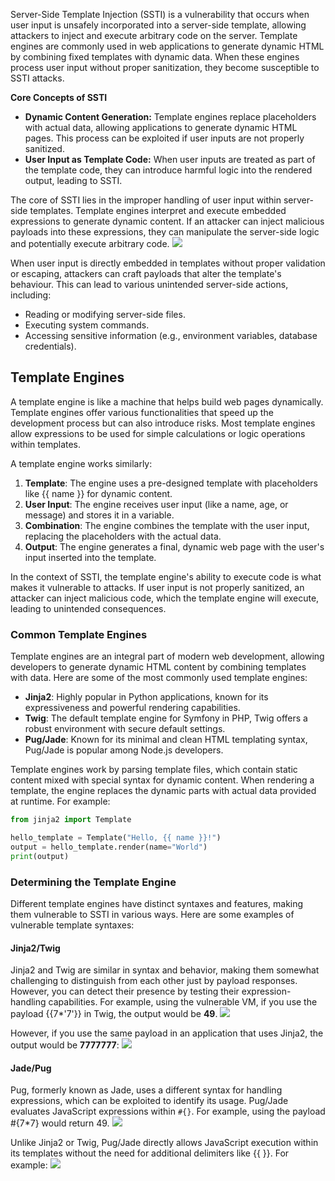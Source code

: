 Server-Side Template Injection (SSTI) is a vulnerability that occurs when user input is unsafely incorporated into a server-side template, allowing attackers to inject and execute arbitrary code on the server. Template engines are commonly used in web applications to generate dynamic HTML by combining fixed templates with dynamic data. When these engines process user input without proper sanitization, they become susceptible to SSTI attacks.

**Core Concepts of SSTI**
- **Dynamic Content Generation:** Template engines replace placeholders with actual data, allowing applications to generate dynamic HTML pages. This process can be exploited if user inputs are not properly sanitized.
- **User Input as Template Code:** When user inputs are treated as part of the template code, they can introduce harmful logic into the rendered output, leading to SSTI.

The core of SSTI lies in the improper handling of user input within server-side templates. Template engines interpret and execute embedded expressions to generate dynamic content. If an attacker can inject malicious payloads into these expressions, they can manipulate the server-side logic and potentially execute arbitrary code.
	![](Pasted%20image%2020250106043417.png)

When user input is directly embedded in templates without proper validation or escaping, attackers can craft payloads that alter the template's behaviour. This can lead to various unintended server-side actions, including:

- Reading or modifying server-side files.
- Executing system commands.
- Accessing sensitive information (e.g., environment variables, database credentials).

## Template Engines
A template engine is like a machine that helps build web pages dynamically. Template engines offer various functionalities that speed up the development process but can also introduce risks. Most template engines allow expressions to be used for simple calculations or logic operations within templates.

A template engine works similarly:
1. **Template**: The engine uses a pre-designed template with placeholders like {{ name }} for dynamic content.
2. **User Input**: The engine receives user input (like a name, age, or message) and stores it in a variable.
3. **Combination**: The engine combines the template with the user input, replacing the placeholders with the actual data.
4. **Output**: The engine generates a final, dynamic web page with the user's input inserted into the template.

In the context of SSTI, the template engine's ability to execute code is what makes it vulnerable to attacks. If user input is not properly sanitized, an attacker can inject malicious code, which the template engine will execute, leading to unintended consequences.

### Common Template Engines
Template engines are an integral part of modern web development, allowing developers to generate dynamic HTML content by combining templates with data. Here are some of the most commonly used template engines:

- **Jinja2**: Highly popular in Python applications, known for its expressiveness and powerful rendering capabilities.
- **Twig**: The default template engine for Symfony in PHP, Twig offers a robust environment with secure default settings.
- **Pug/Jade**: Known for its minimal and clean HTML templating syntax, Pug/Jade is popular among Node.js developers.

Template engines work by parsing template files, which contain static content mixed with special syntax for dynamic content. When rendering a template, the engine replaces the dynamic parts with actual data provided at runtime. For example:
```python
from jinja2 import Template

hello_template = Template("Hello, {{ name }}!")
output = hello_template.render(name="World")
print(output)
```

### Determining the Template Engine
Different template engines have distinct syntaxes and features, making them vulnerable to SSTI in various ways. Here are some examples of vulnerable template syntaxes:

#### **Jinja2/Twig**
Jinja2 and Twig are similar in syntax and behavior, making them somewhat challenging to distinguish from each other just by payload responses. However, you can detect their presence by testing their expression-handling capabilities. For example, using the vulnerable VM, if you use the payload {{7*'7'}} in Twig, the output would be **49**.
	![](Pasted%20image%2020250106044030.png)

However, if you use the same payload in an application that uses Jinja2, the output would be **7777777**:
	![](Pasted%20image%2020250106044052.png)

#### **Jade/Pug**
Pug, formerly known as Jade, uses a different syntax for handling expressions, which can be exploited to identify its usage. Pug/Jade evaluates JavaScript expressions within `#{}`. For example, using the payload #{7*7} would return 49.
	![](Pasted%20image%2020250106044128.png)

Unlike Jinja2 or Twig, Pug/Jade directly allows JavaScript execution within its templates without the need for additional delimiters like {{ }}. For example:
	![](Pasted%20image%2020250106044159.png)

